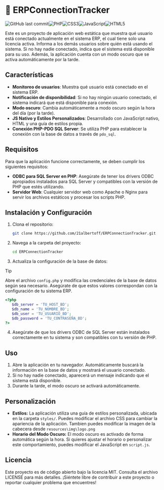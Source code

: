 # 🔑 ERPConnectionTracker

![GitHub last commit](https://img.shields.io/github/last-commit/21albertoff/ERPConnectionTracker?style=for-the-badge)![PHP](https://img.shields.io/badge/php-%23777BB4.svg?style=for-the-badge&logo=php&logoColor=white)![CSS3](https://img.shields.io/badge/css3-%231572B6.svg?style=for-the-badge&logo=css3&logoColor=white)![JavaScript](https://img.shields.io/badge/javascript-%23323330.svg?style=for-the-badge&logo=javascript&logoColor=%23F7DF1E)![HTML5](https://img.shields.io/badge/html5-%23E34F26.svg?style=for-the-badge&logo=html5&logoColor=white)

Este es un proyecto de aplicación web estática que muestra qué usuario está conectado actualmente en el sistema ERP, el cual tiene solo una licencia activa. Informa a los demás usuarios sobre quién está usando el sistema. Si no hay nadie conectado, indica que el sistema está disponible para su uso. Además, la aplicación cuenta con un modo oscuro que se activa automáticamente por la tarde.

## Características

- **Monitoreo de usuarios**: Muestra qué usuario está conectado en el sistema ERP.
- **Notificación de disponibilidad**: Si no hay ningún usuario conectado, el sistema indicará que está disponible para conexión.
- **Modo oscuro**: Cambia automáticamente a modo oscuro según la hora del día (por la tarde).
- **JS Nativo y Estilos Personalizados**: Desarrollado con JavaScript nativo, HTML y una guía de estilos propia.
- **Conexión PHP-PDO SQL Server**: Se utiliza PHP para establecer la conexión con la base de datos a través de `pdo_sql`.

## Requisitos

Para que la aplicación funcione correctamente, se deben cumplir los siguientes requisitos:

- **ODBC para SQL Server en PHP**: Asegúrate de tener los drivers ODBC apropiados instalados para SQL Server y compatibles con la versión de PHP que estés utilizando.
- **Servidor Web**: Cualquier servidor web como Apache o Nginx para servir los archivos estáticos y procesar los scripts PHP.

## Instalación y Configuración

1. Clona el repositorio:
   ```bash
   git clone https://github.com/21albertoff/ERPConnectionTracker.git
   ```

2. Navega a la carpeta del proyecto:
   ```bash
   cd ERPConnectionTracker
   ```
   
3. Actualiza la configuración de la base de datos:

> [!TIP]
> Abre el archivo `config.php` y modifica las credenciales de la base de datos según sea necesario. Asegúrate de que estos valores correspondan con la configuración de tu sistema ERP.
> 
   ```php
   <?php
      $db_server = 'TU_HOST_BD';
      $db_name = 'TU_NOMBRE_BD';
      $db_user = 'TU_USUARIO_BD';
      $db_password = 'TU_CONTRASEÑA_BD';
   ?>
   ```


4. Asegúrate de que los drivers ODBC de SQL Server están instalados correctamente en tu sistema y son compatibles con tu versión de PHP.

## Uso

1. Abre la aplicación en tu navegador. Automáticamente buscará la información en la base de datos y mostrará el usuario conectado.
2. Si no hay nadie conectado, aparecerá un mensaje indicando que el sistema está disponible.
3. Durante la tarde, el modo oscuro se activará automáticamente.
   
## Personalización

- **Estilos:** La aplicación utiliza una guía de estilos personalizada, ubicada en la carpeta `styles/`. Puedes modificar el archivo CSS para cambiar la apariencia de la aplicación. Tambien puedes modificar la imagen de la cabecera desde `resources\img\logo.png`
- **Horario del Modo Oscuro:** El modo oscuro es activado de forma automática según la hora. Si quieres ajustar el horario o personalizar este comportamiento, puedes modificar el JavaScript en `script.js`.

## Licencia

Este proyecto es de código abierto bajo la licencia MIT. Consulta el archivo LICENSE para más detalles. 
¡Siéntete libre de contribuir a este proyecto o reportar cualquier problema que encuentres!




